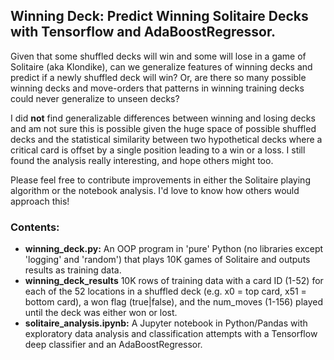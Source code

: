 ## Winning Deck: Predict Winning Solitaire Decks with Tensorflow and AdaBoostRegressor.

Given that some shuffled decks will win and some will lose in a game of Solitaire (aka Klondike), can we generalize features of winning decks and predict if a newly shuffled deck will win? Or, are there so many possible winning decks and move-orders that patterns in winning training decks could never generalize to unseen decks?

I did **not** find generalizable differences between winning and losing decks and am not sure this is possible given the huge space of possible shuffled decks and the statistical similarity between two hypothetical decks where a critical card is offset by a single position leading to a win or a loss. I still found the analysis really interesting, and hope others might too.

Please feel free to contribute improvements in either the Solitaire playing algorithm or the notebook analysis. I'd love to know how others would approach this!

### Contents:
- **winning_deck.py:** An OOP program in 'pure' Python (no libraries except 'logging' and 'random') that plays 10K games of Solitaire and outputs results as training data. 
- **winning_deck_results** 10K rows of training data with a card ID (1-52) for each of the 52 locations in a shuffled deck (e.g. x0 = top card, x51 = bottom card), a won flag (true|false), and the num_moves (1-156) played until the deck was either won or lost.
- **solitaire_analysis.ipynb:** A Jupyter notebook in Python/Pandas with exploratory data analysis and classification attempts with a Tensorflow deep classifier and an AdaBoostRegressor.
